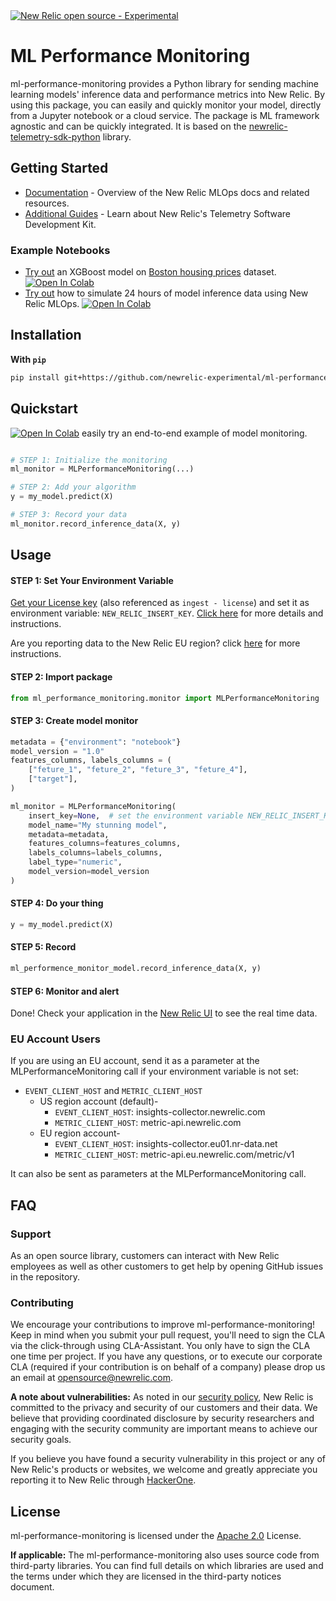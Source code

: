 <a href="https://github.com/newrelic/open-source-office/blob/master/examples/categories/index.md#category-new-relic-experimental">
<picture>
  <source media="(prefers-color-scheme: dark)" srcset="https://raw.githubusercontent.com/newrelic/open-source-office/master/examples/categories/images/dark/Experimental.png">
  <source media="(prefers-color-scheme: light)" srcset="https://raw.githubusercontent.com/newrelic/open-source-office/master/examples/categories/images/Experimental.png">
  <img alt="New Relic open source - Experimental" src="https://raw.githubusercontent.com/newrelic/open-source-office/master/examples/categories/images/Experimental.png">
</picture>
</a>

# ML Performance Monitoring
ml-performance-monitoring provides a Python library for sending machine learning models' inference data and performance metrics into New Relic. By using this package, you can easily and quickly monitor your model, directly from a Jupyter notebook or a cloud service. The package is ML framework agnostic and can be quickly integrated. It is based on the [newrelic-telemetry-sdk-python](https://github.com/newrelic/newrelic-telemetry-sdk-python) library. 

## Getting Started
- [Documentation](https://docs.newrelic.com/docs/mlops/bring-your-own/mlops-byo/) - Overview of the New Relic MLOps docs and related resources.
- [Additional Guides](https://github.com/newrelic/newrelic-telemetry-sdk-python) - Learn about New Relic's Telemetry Software Development Kit.

### Example Notebooks
- [Try out](https://github.com/newrelic-experimental/ml-performance-monitoring/blob/main/examples/XGBoost_on_Boston_housing_prices_dataset.ipynb) an XGBoost model on [Boston housing prices](https://scikit-learn.org/stable/modules/generated/sklearn.datasets.load_boston.html) dataset. [![Open In Colab](https://colab.research.google.com/assets/colab-badge.svg)](https://colab.research.google.com/github/newrelic-experimental/ml-performance-monitoring/blob/main/examples/XGBoost_on_Boston_housing_prices_dataset.ipynb)
- [Try out](https://github.com/newrelic-experimental/ml-performance-monitoring/blob/main/examples/sklearn.RandomForestClassifier_on_Iris_dataset.ipynb) how to simulate 24 hours of model inference data using New Relic MLOps.  [![Open In Colab](https://colab.research.google.com/assets/colab-badge.svg)](https://colab.research.google.com/github/newrelic-experimental/ml-performance-monitoring/blob/main/examples/sklearn.RandomForestClassifier_on_Iris_dataset.ipynb)

<!--- - TODO - add demo video [Demo: Intro to New Relic MLOps Demo Video](https://...) - Learn by doing! In under 15 minutes, you'll see how you can get your models in observability--->

<!---
## GIF
TODO - add a gif example of our machine learning model dashboard in NR
--->

## Installation
**With `pip`**

```bash
pip install git+https://github.com/newrelic-experimental/ml-performance-monitoring.git
```
<!---**With `conda`**

```sh
TODO - add conda installation code
```--->

## Quickstart

 [![Open In Colab](https://colab.research.google.com/assets/colab-badge.svg)](https://colab.research.google.com/github/newrelic-experimental/ml-performance-monitoring/blob/main/examples/XGBoost_on_Boston_housing_prices_dataset.ipynb) easily try an end-to-end example of model monitoring.


```python

# STEP 1: Initialize the monitoring
ml_monitor = MLPerformanceMonitoring(...)

# STEP 2: Add your algorithm
y = my_model.predict(X)

# STEP 3: Record your data
ml_monitor.record_inference_data(X, y)
```

## Usage

#### STEP 1: Set Your Environment Variable 
[Get your License key](https://one.newrelic.com/launcher/api-keys-ui.api-keys-launcher) (also referenced as `ingest - license`) and set it as environment variable: `NEW_RELIC_INSERT_KEY`.
[Click here](https://docs.newrelic.com/docs/apis/intro-apis/new-relic-api-keys/#license-key) for more details and instructions.

Are you reporting data to the New Relic EU region? click [here](#eu-account-users) for more instructions.

#### STEP 2: Import package
```python
from ml_performance_monitoring.monitor import MLPerformanceMonitoring
```

#### STEP 3: Create model monitor
```python
metadata = {"environment": "notebook"}
model_version = "1.0"
features_columns, labels_columns = (
    ["feture_1", "feture_2", "feture_3", "feture_4"],
    ["target"],
)

ml_monitor = MLPerformanceMonitoring(
    insert_key=None,  # set the environment variable NEW_RELIC_INSERT_KEY or send your insert key here
    model_name="My stunning model",
    metadata=metadata,
    features_columns=features_columns,
    labels_columns=labels_columns,
    label_type="numeric",
    model_version=model_version
)
```

#### STEP 4: Do your thing
```python
y = my_model.predict(X)
```

#### STEP 5: Record
```python
ml_performence_monitor_model.record_inference_data(X, y)
```

#### STEP 6: Monitor and alert
Done! Check your application in the [New Relic UI](https://one.newrelic.com/nr1-core?filters=%28domain%20%3D%20%27MLOPS%27%20AND%20type%20%3D%20%27MACHINE_LEARNING_MODEL%27%29) to see the real time data.


### EU Account Users
If you are using an EU account, send it as a parameter at the MLPerformanceMonitoring call if your environment variable is not set:
* ``EVENT_CLIENT_HOST`` and ``METRIC_CLIENT_HOST``
  * US region account (default)-
    * ``EVENT_CLIENT_HOST``: insights-collector.newrelic.com
    * ``METRIC_CLIENT_HOST``: metric-api.newrelic.com
  * EU region account-
    * ``EVENT_CLIENT_HOST``: insights-collector.eu01.nr-data.net
    * ``METRIC_CLIENT_HOST``: metric-api.eu.newrelic.com/metric/v1
    
It can also be sent as parameters at the MLPerformanceMonitoring call.

## FAQ
### Support
As an open source library, customers can interact with New Relic employees as well as other customers to get help by opening GitHub issues in the repository.

### Contributing
We encourage your contributions to improve ml-performance-monitoring! Keep in mind when you submit your pull request, you'll need to sign the CLA via the click-through using CLA-Assistant. You only have to sign the CLA one time per project. If you have any questions, or to execute our corporate CLA (required if your contribution is on behalf of a company) please drop us an email at opensource@newrelic.com.

**A note about vulnerabilities:**
As noted in our [security policy](https://github.com/newrelic-experimental/ml-performance-monitoring/security/policy), New Relic is committed to the privacy and security of our customers and their data. We believe that providing coordinated disclosure by security researchers and engaging with the security community are important means to achieve our security goals.

If you believe you have found a security vulnerability in this project or any of New Relic's products or websites, we welcome and greatly appreciate you reporting it to New Relic through [HackerOne](https://hackerone.com/newrelic).

## License
ml-performance-monitoring is licensed under the [Apache 2.0](http://apache.org/licenses/LICENSE-2.0.txt) License.

**If applicable:** 
The ml-performance-monitoring also uses source code from third-party libraries. You can find full details on which libraries are used and the terms under which they are licensed in the third-party notices document.
